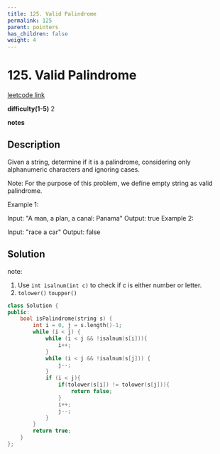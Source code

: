 ```yaml
---
title: 125. Valid Palindrome
permalink: 125
parent: pointers
has_children: false
weight: 4
---
```

# 125. Valid Palindrome
[leetcode link](https://leetcode.com/problems/valid-palindrome/)

**difficulty(1-5)** 
2

**notes**   


## Description
Given a string, determine if it is a palindrome, considering only alphanumeric characters and ignoring cases.

Note: For the purpose of this problem, we define empty string as valid palindrome.

Example 1:

Input: "A man, a plan, a canal: Panama"
Output: true
Example 2:

Input: "race a car"
Output: false

## Solution
note:
1. Use `int isalnum(int c)` to check if c is either number or letter.
2. `tolower()`   `toupper()`
   
```c++
class Solution {
public:
    bool isPalindrome(string s) {
        int i = 0, j = s.length()-1;
        while (i < j) {
            while (i < j && !isalnum(s[i])){
                i++;
            }
            while (i < j && !isalnum(s[j])) {
                j--;
            }
            if (i < j){
                if(tolower(s[i]) != tolower(s[j])){
                    return false;
                }
                i++;
                j--;                
            }
        }
        return true;
    }
};
```

<!-- 
Default label
{: .label }

Blue label
{: .label .label-blue }

Stable
{: .label .label-green }

New release
{: .label .label-purple }

Coming soon
{: .label .label-yellow }

Deprecated
{: .label .label-red } -->
